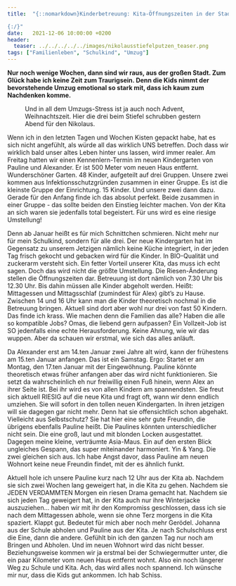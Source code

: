 ```yaml
---
title:  "{::nomarkdown}Kinderbetreuung: Kita-Öffnungszeiten in der Stadt vs. auf dem Land

{:/}"
date:   2021-12-06 10:00:00 +0200
header:
  teaser: ../../../../../images/nikolausstiefelputzen_teaser.png
tags: ["Familienleben", "Schulkind", "Umzug"]
---
```


**Nur noch wenige Wochen, dann sind wir raus, aus der großen Stadt. Zum Glück habe ich keine Zeit zum Traurigsein. Denn die Kids nimmt der bevorstehende Umzug emotional so stark mit, dass ich kaum zum Nachdenken komme.**

<figure>
  <img src="../../../../../images/nikolausstiefelputzen_teaser.png" alt="">
  <figcaption>Und in all dem Umzugs-Stress ist ja auch noch Advent, Weihnachtszeit. Hier die drei beim Stiefel schrubben gestern Abend für den Nikolaus.</figcaption>
</figure>    

Wenn ich in den letzten Tagen und Wochen Kisten gepackt habe, hat es sich nicht angefühlt, als würde all das wirklich UNS betreffen. Doch dass wir wirklich bald unser altes Leben hinter uns lassen, wird immer realer. Am Freitag hatten wir einen Kennenlern-Termin im neuen Kindergarten von Pauline und Alexander. Er ist 500 Meter vom neuen Haus entfernt. Wunderschöner Garten. 48 Kinder, aufgeteilt auf drei Gruppen. Unsere zwei kommen aus Infektionsschutzgründen zusammen in einer Gruppe. Es ist die kleinste Gruppe der Einrichtung. 15 Kinder. Und unsere zwei dann dazu. Gerade für den Anfang finde ich das absolut perfekt. Beide zusammen in einer Gruppe  - das sollte beiden den Einstieg leichter machen. Von der Kita an sich waren sie jedenfalls total begeistert. Für uns wird es eine riesige Umstellung!

Denn ab Januar heißt es für mich Schnittchen schmieren. Nicht mehr nur für mein Schulkind, sondern für alle drei. Der neue Kindergarten hat im Gegensatz zu unserem Jetzigen nämlich keine Küche integriert, in der jeden Tag frisch gekocht und gebacken wird für die Kinder. In BIO-Qualität und zuckerarm versteht sich. Ein fetter Vorteil unserer Kita, das muss ich echt sagen. Doch das wird nicht die größte Umstellung. Die Riesen-Änderung stellen die Öffnungszeiten dar. Betreuung ist dort nämlich von 7.30 Uhr bis 12.30 Uhr. Bis dahin müssen alle Kinder abgeholt werden. Heißt: Mittagessen und Mittagsschlaf (zumindest für Alex) gibt’s zu Hause. Zwischen 14 und 16 Uhr kann man die Kinder theoretisch nochmal in die Betreuung bringen. Aktuell sind dort aber wohl nur drei von fast 50 Kindern. Das finde ich krass. Wie machen denn die Familien das alle? Haben die alle so kompatible Jobs? Omas, die liebend gern aufpassen? Ein Vollzeit-Job ist SO jedenfalls eine echte Herausforderung. Keine Ahnung, wie wir das wuppen. Aber da schauen wir erstmal, wie sich das alles anläuft. 

Da Alexander erst am 14.ten Januar zwei Jahre alt wird, kann der frühestens am 15.ten Januar anfangen. Das ist ein Samstag. Ergo: Startet er am Montag, den 17.ten Januar mit der Eingewöhnung. Pauline könnte theoretisch etwas früher anfangen aber das wird nicht funktionieren. Sie setzt da wahrscheinlich eh nur freiwillig einen Fuß hinein, wenn Alex an ihrer Seite ist. Bei ihr wird es von allen Kindern am spannendsten. Sie freut sich aktuell RIESIG auf die neue Kita und fragt oft, wann wir denn endlich umziehen. Sie will sofort in den tollen neuen Kindergarten. In ihren jetzigen will sie dagegen gar nicht mehr. Denn hat sie offensichtlich schon abgehakt. Vielleicht aus Selbstschutz? Sie hat hier eine sehr gute Freundin, die übrigens ebenfalls Pauline heißt. Die Paulines könnten unterschiedlicher nicht sein. Die eine groß, laut und mit blonden Locken ausgestattet. Dagegen meine kleine, verträumte Asia-Maus. Ein auf den ersten Blick ungleiches Gespann, das super miteinander harmoniert. Yin & Yang. Die zwei gleichen sich aus. Ich habe Angst davor, dass Pauline am neuen Wohnort keine neue Freundin findet, mit der es ähnlich funkt. 

Aktuell hole ich unsere Pauline kurz nach 12 Uhr aus der Kita ab. Nachdem sie sich zwei Wochen lang geweigert hat, in die Kita zu gehen. Nachdem sie JEDEN VERDAMMTEN Morgen ein riesen Drama gemacht hat. Nachdem sie sich jeden Tag geweigert hat, in der Kita auch nur ihre Winterjacke auszuziehen… haben wir mit ihr den Kompromiss geschlossen, dass ich sie nach dem Mittagessen abhole, wenn sie ohne Terz morgens in die Kita spaziert. Klappt gut. Bedeutet für mich aber noch mehr Gerödel. Johanna aus der Schule abholen und Pauline aus der Kita. Je nach Schulschluss erst die Eine, dann die andere. Gefühlt bin ich den ganzen Tag nur noch am Bringen und Abholen. Und im neuen Wohnort wird das nicht besser. Beziehungsweise kommen wir ja erstmal bei der Schwiegermutter unter, die ein paar Kilometer vom neuen Haus entfernt wohnt. Also ein noch längerer Weg zu Schule und Kita. Ach, das wird alles noch spannend. Ich wünsche mir nur, dass die Kids gut ankommen. Ich hab Schiss.



 

 





 

  


 
 
 
 


   


 



 






 






 


 
 






















 








 

   



















  












 






 





  


  






					 


 
 








